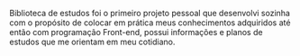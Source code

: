 Biblioteca de estudos foi o primeiro projeto pessoal que desenvolvi sozinha com o propósito de colocar em prática meus conhecimentos adquiridos até então com programação Front-end, possui informações e planos de estudos que me orientam em meu cotidiano.
